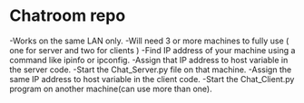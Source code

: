 # Chatroom repo
-Works on the same LAN only.
-Will need 3 or more machines to fully use ( one for server and two for clients )
-Find IP address of your machine using a command like ipinfo or ipconfig.
-Assign that IP address to host variable in the server code.
-Start the Chat_Server.py file on that machine.
-Assign the same IP address to host variable in the client code.
-Start the Chat_Client.py program on another machine(can use more than one).
